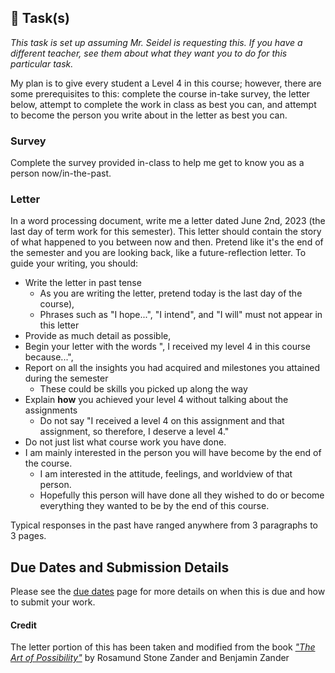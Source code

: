 ## &#x1F4D7; Task(s)

*This task is set up assuming Mr. Seidel is requesting this. If you have a different teacher, see them about what they want you to do for this particular task.*

My plan is to give every student a Level 4 in this course; however, there are some prerequisites to this: complete the course in-take survey, the letter below, attempt to complete the work in class as best you can, and attempt to become the person you write about in the letter as best you can.

### Survey

Complete the survey provided in-class to help me get to know you as a person now/in-the-past.

### Letter

In a word processing document, write me a letter dated June 2nd, 2023 (the last day of term work for this semester). This letter should contain the story of what happened to you between now and then. Pretend like it's the end of the semester and you are looking back, like a future-reflection letter. To guide your writing, you should:
* Write the letter in past tense
  * As you are writing the letter, pretend today is the last day of the course), 
  * Phrases such as "I hope...", "I intend", and "I will" must not appear in this letter 
* Provide as much detail as possible,
* Begin your letter with the words "<Insert teacher name>, I received my level 4 in this course because...",
* Report on all the insights you had acquired and milestones you attained during the semester
  * These could be skills you picked up along the way
* Explain **how** you achieved your level 4 without talking about the assignments
  * Do not say "I received a level 4 on this assignment and that assignment, so therefore, I deserve a level 4."
* Do not just list what course work you have done.
* I am mainly interested in the person you will have become by the end of the course. 
  * I am interested in the attitude, feelings, and worldview of that person. 
  * Hopefully this person will have done all they wished to do or become everything they wanted to be by the end of this course.

Typical responses in the past have ranged anywhere from 3 paragraphs to 3 pages.

## Due Dates and Submission Details

Please see the [due dates](./Due-Dates-and-Submission-Details) page for more details on when this is due and how to submit your work.

#### Credit
The letter portion of this has been taken and modified from the book [_"The Art of Possibility"_](https://www.penguinrandomhouse.ca/books/289694/the-art-of-possibility-by-rosamund-stone-zander-and-benjamin-zander/9780142001103) by Rosamund Stone Zander and Benjamin Zander